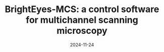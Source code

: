 ---
title: "BrightEyes-MCS: a control software for multichannel scanning microscopy"
collection: publications
date: 2024-11-24
venue: 'Journal of Physics: Photonics'
authors: 'Mattia Donato, Eli Slenders, Alessandro Zunino, Luca Bega, Giuseppe Vicidomini'
paperurl: https://doi.org/10.21105/joss.07125
doi: 10.21105/joss.07125
citation: 'Donato et al., (2024). BrightEyes-MCS: a control software for multichannel scanning microscopy. Journal of Open Source Software, 9(103), 7125'
tagline: '- Paper'
---